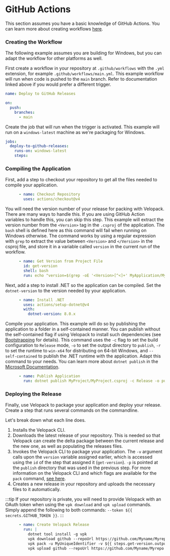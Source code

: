 # GitHub Actions
<AppliesTo all />

This section assumes you have a basic knowledge of GitHub Actions. You can learn more about
creating workflows [here](https://docs.github.com/en/actions/deployment/about-deployments/deploying-with-github-actions).

### Creating the Workflow

The following example assumes you are building for Windows, but you can adapt the workflow for other platforms as well.

First create a workflow in your repository at `.github/workflows` with the `.yml` extension, for example
`.github/workflows/main.yml`. This example workflow will run when code is pushed to the `main` branch. Refer to
documentation linked above if you would prefer a different trigger.

```yml
name: Deploy to GitHub Releases

on:
  push:
    branches:
      - main
```

Create the job that will run when the trigger is activated. This example will run on a `windows-latest` machine as we're
packaging for Windows.

```yml
jobs:
  deploy-to-github-releases:
    runs-on: windows-latest
    steps:
```

### Compiling the Application

First, add a step to checkout your repository to get all the files needed to compile your application.

```yml
      - name: Checkout Repository
        uses: actions/checkout@v4
```

You will need the version number of your release for packing with Velopack. There are many ways to handle this.
If you are using GitHub Action variables to handle this, you can skip this step. This example will extract the
version number from the `<Version>` tag in the `.csproj` of the application. The `bash` shell is defined here
as this command will fail when running on Windows otherwise. The command works by using a regular expression
with `grep` to extract the value between `<Version>` and `</Version>` in the csproj file, and store it in a
variable called `version` in the current run of the workflow.

```yml
      - name: Get Version from Project File
        id: get-version
        shell: bash
        run: echo "version=$(grep -oE '<Version>[^<]+' MyApplication/MyApplication.csproj | sed 's/<Version>//')" >> $GITHUB_OUTPUT
```

Next, add a step to install .NET so the application can be compiled. Set the `dotnet-version` to the version needed by
your application.

```yml
      - name: Install .NET
        uses: actions/setup-dotnet@v4
        with:
          dotnet-version: 8.0.x
```

Compile your application. This example will do so by publishing the application to a folder in a self-contained manner.
You can publish without the self-contained flag if using Velopack to install such dependencies
(see [Bootstrapping](../packaging/bootstrapping.md) for details). This command uses the `-c` flag to set the build
configuration to `Release` mode, `-o` to set the output directory to `publish`, `-r` to set the runtime
to `win-x64` for distributing on 64-bit Windows, and `--self-contained` to publish the .NET runtime with the
application. Adapt this command to your needs. You can learn more about
`dotnet publish` in the [Microsoft Documentation](https://learn.microsoft.com/en-us/dotnet/core/tools/dotnet-publish).

```yml
      - name: Publish Application
        run: dotnet publish MyProject/MyProject.csproj -c Release -o publish -r win-x64 --self-contained true
```

### Deploying the Release

Finally, use Velopack to package your application and deploy your release. Create a step that runs several commands
on the commandline.

Let's break down what each line does.

1. Installs the Velopack CLI.
2. Downloads the latest release of your repository. This is needed so that Velopack can create the delta package
between the current release and the new one, as well as populating the releases files.
3. Invokes the Velopack CLI to package your application. The `-v` argument calls upon
the `version` variable assigned earlier, which is accessed using the `id` of the step that assigned it (`get-version`).
`-p` is pointed at the `publish` directory that was used in the previous step. For more information on the Velopack CLI
and which flags are available for the `pack` command, [see here](../packaging/overview.md).
4. Creates a new release in your repository and uploads the necessary files to it automatically.

:::tip
If your repository is private, you will need to provide Velopack with an OAuth token when using the `vpk download`
and `vpk upload` commands. Simply append the following to both commands: `--token ${{ secrets.GITHUB_TOKEN }}`.
:::

```yml
      - name: Create Velopack Release
        run: |
          dotnet tool install -g vpk
          vpk download github --repoUrl https://github.com/Myname/Myrepo
          vpk pack -u MyUniqueIdentifier -v ${{ steps.get-version.outputs.version }} -p publish
          vpk upload github --repoUrl https://github.com/Myname/Myrepo --publish --releaseName "MyProject ${{ steps.get-version.outputs.version }}" --tag v${{ steps.get-version.outputs.version }}
```